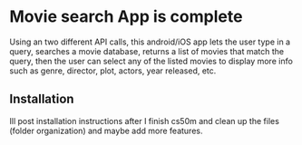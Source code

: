 # Movie search App is complete

Using an two different API calls, this android/iOS app lets the user type in a query, searches a movie database, returns a list
of movies that match the query, then the user can select any of the listed movies to display more info such as
genre, director, plot, actors, year released, etc.

## Installation
Ill post installation instructions after I finish cs50m and clean up the files (folder organization) and maybe add more features.

